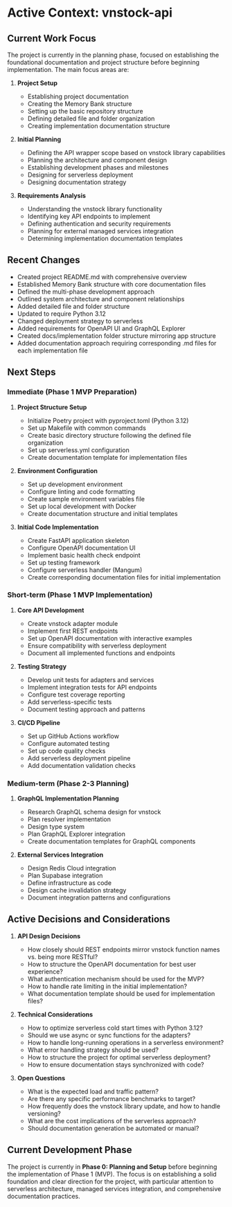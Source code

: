 # Active Context: vnstock-api

## Current Work Focus

The project is currently in the planning phase, focused on establishing the foundational documentation and project structure before beginning implementation. The main focus areas are:

1. **Project Setup**

   - Establishing project documentation
   - Creating the Memory Bank structure
   - Setting up the basic repository structure
   - Defining detailed file and folder organization
   - Creating implementation documentation structure

2. **Initial Planning**

   - Defining the API wrapper scope based on vnstock library capabilities
   - Planning the architecture and component design
   - Establishing development phases and milestones
   - Designing for serverless deployment
   - Designing documentation strategy

3. **Requirements Analysis**
   - Understanding the vnstock library functionality
   - Identifying key API endpoints to implement
   - Defining authentication and security requirements
   - Planning for external managed services integration
   - Determining implementation documentation templates

## Recent Changes

- Created project README.md with comprehensive overview
- Established Memory Bank structure with core documentation files
- Defined the multi-phase development approach
- Outlined system architecture and component relationships
- Added detailed file and folder structure
- Updated to require Python 3.12
- Changed deployment strategy to serverless
- Added requirements for OpenAPI UI and GraphQL Explorer
- Created docs/implementation folder structure mirroring app structure
- Added documentation approach requiring corresponding .md files for each implementation file

## Next Steps

### Immediate (Phase 1 MVP Preparation)

1. **Project Structure Setup**

   - Initialize Poetry project with pyproject.toml (Python 3.12)
   - Set up Makefile with common commands
   - Create basic directory structure following the defined file organization
   - Set up serverless.yml configuration
   - Create documentation template for implementation files

2. **Environment Configuration**

   - Set up development environment
   - Configure linting and code formatting
   - Create sample environment variables file
   - Set up local development with Docker
   - Create documentation structure and initial templates

3. **Initial Code Implementation**
   - Create FastAPI application skeleton
   - Configure OpenAPI documentation UI
   - Implement basic health check endpoint
   - Set up testing framework
   - Configure serverless handler (Mangum)
   - Create corresponding documentation files for initial implementation

### Short-term (Phase 1 MVP Implementation)

1. **Core API Development**

   - Create vnstock adapter module
   - Implement first REST endpoints
   - Set up OpenAPI documentation with interactive examples
   - Ensure compatibility with serverless deployment
   - Document all implemented functions and endpoints

2. **Testing Strategy**

   - Develop unit tests for adapters and services
   - Implement integration tests for API endpoints
   - Configure test coverage reporting
   - Add serverless-specific tests
   - Document testing approach and patterns

3. **CI/CD Pipeline**
   - Set up GitHub Actions workflow
   - Configure automated testing
   - Set up code quality checks
   - Add serverless deployment pipeline
   - Add documentation validation checks

### Medium-term (Phase 2-3 Planning)

1. **GraphQL Implementation Planning**

   - Research GraphQL schema design for vnstock
   - Plan resolver implementation
   - Design type system
   - Plan GraphQL Explorer integration
   - Create documentation templates for GraphQL components

2. **External Services Integration**
   - Design Redis Cloud integration
   - Plan Supabase integration
   - Define infrastructure as code
   - Design cache invalidation strategy
   - Document integration patterns and configurations

## Active Decisions and Considerations

1. **API Design Decisions**

   - How closely should REST endpoints mirror vnstock function names vs. being more RESTful?
   - How to structure the OpenAPI documentation for best user experience?
   - What authentication mechanism should be used for the MVP?
   - How to handle rate limiting in the initial implementation?
   - What documentation template should be used for implementation files?

2. **Technical Considerations**

   - How to optimize serverless cold start times with Python 3.12?
   - Should we use async or sync functions for the adapters?
   - How to handle long-running operations in a serverless environment?
   - What error handling strategy should be used?
   - How to structure the project for optimal serverless deployment?
   - How to ensure documentation stays synchronized with code?

3. **Open Questions**
   - What is the expected load and traffic pattern?
   - Are there any specific performance benchmarks to target?
   - How frequently does the vnstock library update, and how to handle versioning?
   - What are the cost implications of the serverless approach?
   - Should documentation generation be automated or manual?

## Current Development Phase

The project is currently in **Phase 0: Planning and Setup** before beginning the implementation of Phase 1 (MVP). The focus is on establishing a solid foundation and clear direction for the project, with particular attention to serverless architecture, managed services integration, and comprehensive documentation practices.
